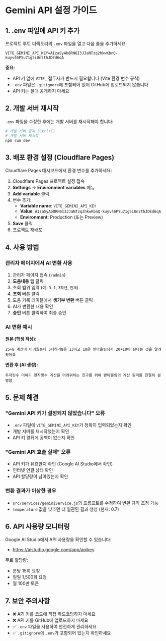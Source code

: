 # Gemini API 설정 가이드

## 1. .env 파일에 API 키 추가

프로젝트 루트 디렉토리의 `.env` 파일을 열고 다음 줄을 추가하세요:

```env
VITE_GEMINI_API_KEY=AIzaSyAb8RN6I3JJaNTzq2hkwKbnQ-kuyv46PYu71g5iUn2thJDEd6qA
```

**중요:** 
- API 키 앞에 `VITE_` 접두사가 반드시 필요합니다 (Vite 환경 변수 규칙)
- `.env` 파일은 `.gitignore`에 포함되어 있어 GitHub에 업로드되지 않습니다
- API 키는 절대 공개하지 마세요

## 2. 개발 서버 재시작

`.env` 파일을 수정한 후에는 개발 서버를 재시작해야 합니다:

```bash
# 개발 서버 중지 (Ctrl+C)
# 개발 서버 재시작
npm run dev
```

## 3. 배포 환경 설정 (Cloudflare Pages)

Cloudflare Pages 대시보드에서 환경 변수를 추가하세요:

1. Cloudflare Pages 프로젝트 설정 접속
2. **Settings** → **Environment variables** 메뉴
3. **Add variable** 클릭
4. 변수 추가:
   - **Variable name**: `VITE_GEMINI_API_KEY`
   - **Value**: `AIzaSyAb8RN6I3JJaNTzq2hkwKbnQ-kuyv46PYu71g5iUn2thJDEd6qA`
   - **Environment**: Production (또는 Preview)
5. **Save** 클릭
6. 프로젝트 재배포

## 4. 사용 방법

### 관리자 페이지에서 AI 변환 사용

1. 관리자 페이지 접속 (`/admin`)
2. **도움내용** 탭 클릭
3. 조회 범위 입력 (예: `3-1`, `3학년`, `전체`)
4. **조회** 버튼 클릭
5. 도움 기록 테이블에서 **생기부 변환** 버튼 클릭
6. AI가 변환한 내용 확인
7. **승인** 버튼 클릭하여 최종 승인

### AI 변환 예시

**원본 (학생 작성):**
```
25+8 계산이 어려웠는데 5더하기8은 13이고 10은 받아올림되서 20+10이 된다는 것을 알려줬어요
```

**변환 후 (AI 생성):**
```
두자릿수 더하기 한자릿수 계산을 어려워하는 친구를 위해 받아올림의 계산 원리를 친절히 설명함
```

## 5. 문제 해결

### "Gemini API 키가 설정되지 않았습니다" 오류

- `.env` 파일에 `VITE_GEMINI_API_KEY`가 정확히 입력되었는지 확인
- 개발 서버를 재시작했는지 확인
- API 키 앞뒤에 공백이 없는지 확인

### "Gemini API 호출 실패" 오류

- API 키가 유효한지 확인 (Google AI Studio에서 확인)
- 인터넷 연결 상태 확인
- API 할당량이 남아있는지 확인

### 변환 결과가 이상한 경우

- `src/services/geminiService.js`의 프롬프트를 수정하여 변환 규칙 조정 가능
- `temperature` 값을 낮추면 더 일관된 결과 생성 (현재: 0.7)

## 6. API 사용량 모니터링

Google AI Studio에서 API 사용량을 확인할 수 있습니다:
- https://aistudio.google.com/app/apikey

무료 할당량:
- 분당 15회 요청
- 일일 1,500회 요청
- 월 100만 토큰

## 7. 보안 주의사항

- ❌ API 키를 코드에 직접 하드코딩하지 마세요
- ❌ API 키를 GitHub에 업로드하지 마세요
- ✅ `.env` 파일을 사용하여 안전하게 관리하세요
- ✅ `.gitignore`에 `.env`가 포함되어 있는지 확인하세요
